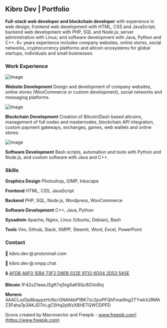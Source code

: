 ## Kibro Dev | Portfolio

__Full-stack web developer and blockchain developer__ with experience in web design; frontend web development with HTML, CSS and JavaScript; backend web development with PHP, SQL and Node.js; server administration with Linux; and software development with Java, Python and C++. 6+ years experience includes company websites, online stores, social networks, cryptocurrency platforms and altcoin ecosystems for global startups, individuals and small businesses.


### Work Experience

![Image](https://i.ibb.co/bNhJGhp/icon-laptop-message.png)

__Website Development__ Design and development of company websites, online stores (WooCommerce or custom development), social networks and messaging platforms.

![Image](https://i.ibb.co/g3sxSjx/icon-exchange.png)

__Blockchain Development__ Creation of Bitcoin/Dash based altcoins, management of full nodes and masternodes, blockchain API integration, custom payment gateways, exchanges, games, web wallets and online stores.

![Image](https://i.ibb.co/sgcTBbP/icon-terminals.png)

__Software Development__ Bash scripts, automation and tools with Python and Node.js, and custom software with Java and C++.


### Skills

__Graphics Design__ Photoshop, GIMP, Inkscape

__Frontend__ HTML, CSS, JavaScript

__Backend__ PHP, SQL, Node.js, Wordpress, WooCommerce

__Software Development__ C++, Java, Python

__Sysadmin__ Apache, Nginx, Linux (Ubuntu, Debian), Bash

__Tools__ Vim, Github, Slack, XMPP, Steemit, Word, Excel, PowerPoint


### Contact

📧 kibro.dev @ protonmail.com

💬 kibro.dev @ xmpp.chat

🔒 [AFDB A6F0 1EB4 73F2 D8EB  022E 9732 6D04 2D53 5A5E](https://keybase.io/kibro_dev/pgp_keys.asc)

__Bitcoin__ 1F42s21eeeJSgft7xj5rgXaK9Qc8GVoRnj

__Monero__ 4AACLszDp8baypzHcNcrGNAhkbP1BK7zc2poPFQhFmai9ng2TYwkVJ9MAZ3Faha7p3AKJD7irLgC5Hq2pWzX8HETQWCDPFD

[Icons created by Macrovector and Freepik - www.freepik.com](https://www.freepik.com)
